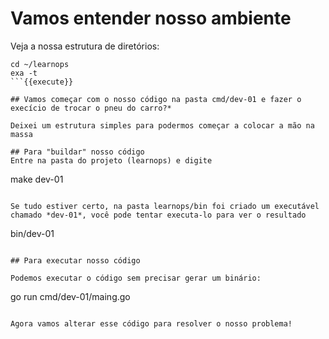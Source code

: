 # Vamos entender nosso ambiente
Veja a nossa estrutura de diretórios:
```
cd ~/learnops
exa -t
```{{execute}}

## Vamos começar com o nosso código na pasta cmd/dev-01 e fazer o execício de trocar o pneu do carro?*

Deixei um estrutura simples para podermos começar a colocar a mão na massa

## Para "buildar" nosso código
Entre na pasta do projeto (learnops) e digite

```
make dev-01
```{{execute}}

Se tudo estiver certo, na pasta learnops/bin foi criado um executável chamado *dev-01*, você pode tentar executa-lo para ver o resultado

```
bin/dev-01
```{{execute}}

## Para executar nosso código

Podemos executar o código sem precisar gerar um binário:
```
go run cmd/dev-01/maing.go
```{{execute}}

Agora vamos alterar esse código para resolver o nosso problema! 